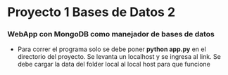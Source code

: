 # Proyecto 1 Bases de Datos 2

### WebApp con MongoDB como manejador de bases de datos

- Para correr el programa solo se debe poner **python app.py** en el directorio del proyecto. Se levanta un localhost y se ingresa al link. Se debe cargar la data del folder local al local host para que funcione

